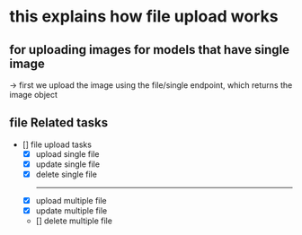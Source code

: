 
# this explains how file upload works

## for uploading images for models that have single image

-> first we upload the image using the file/single endpoint, which returns the image object

## file Related tasks

- [] file upload tasks
  - [x] upload single file
  - [x] update single file
  - [x] delete single file
    - ---
  - [x] upload multiple file
  - [x] update multiple file
  - [] delete multiple file
